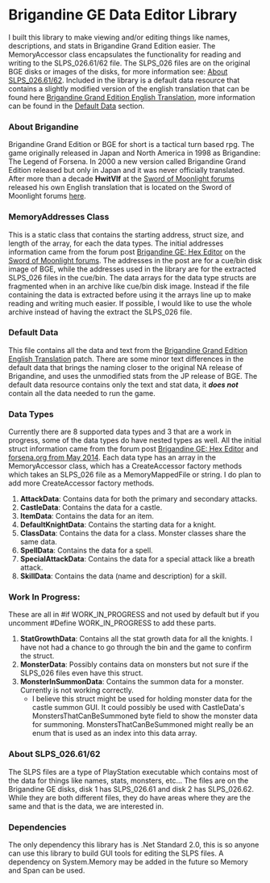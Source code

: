 # Brigandine GE Data Editor Library
I built this library to make viewing and/or editing things like names,
descriptions, and stats in Brigandine Grand Edition easier. The
MemoryAccessor class encapsulates the functionality for reading and
writing to the SLPS_026.61/62 file. The SLPS_026 files are on the
original BGE disks or images of the disks, for more information see:
[About SLPS_026.61/62](#About-SLPS_026.61/62). Included in the library
is a default data resource that contains a slightly modified version of
the english translation that can be found here
[Brigandine Grand Edition English Translation](https://www.swordofmoonlight.com/bbs/index.php?topic=869.0),
more information can be found in the [Default Data](#Default-Data)
section.

### About Brigandine
Brigandine Grand Edition or BGE for short is a tactical turn based rpg.
The game originally released in Japan and North America in 1998 as
Brigandine: The Legend of Forsena. In 2000 a new version called
Brigandine Grand Edition released but only in Japan and it was never
officially translated. After more than a decade **HwitVlf** at the
[Sword of Moonlight forums](https://www.swordofmoonlight.com) released
his own English translation that is located on the Sword of Moonlight
forums
[here](https://www.swordofmoonlight.com/bbs/index.php?topic=869.0).

### MemoryAddresses Class
This is a static class that contains the starting address, struct size,
and length of the array, for each the data types. The initial addresses
information came from the forum post
[Brigandine GE: Hex Editor](https://www.swordofmoonlight.com/bbs/index.php?topic=908.0)
on the [Sword of Moonlight forums](https://www.swordofmoonlight.com).
The addresses in the post are for a cue/bin disk image of BGE, while the
addresses used in the library are for the extracted SLPS_026 files in
the cue/bin. The data arrays for the data type structs are fragmented
when in an archive like cue/bin disk image. Instead if the file
containing the data is extracted before using it the arrays line up to
make reading and writing much easier. If possible, I would like to use
the whole archive instead of having the extract the SLPS_026 file.

### Default Data
This file contains all the data and text from the
[Brigandine Grand Edition English Translation](https://www.swordofmoonlight.com/bbs/index.php?topic=869.0)
patch. There are some minor text differences in the default data that
brings the naming closer to the original NA release of Brigandine, and
uses the unmodified stats from the JP release of BGE. The default data
resource contains only the text and stat data, it ***does not*** contain
all the data needed to run the game.

### Data Types
Currently there are 8 supported data types and 3 that are a work in
progress, some of the data types do have nested types as well. All the
initial struct information came from the forum post
[Brigandine GE: Hex Editor](https://www.swordofmoonlight.com/bbs/index.php?topic=908)
and
[forsena.org from May 2014](https://web.archive.org/web/20140517111817/http://forsena.org/).
Each data type has an array in the MemoryAccessor class, which has a
CreateAccessor factory methods which takes an SLPS_026 file as a
MemoryMappedFile or string. I do plan to add more CreateAccessor factory
methods.
1. **AttackData**: Contains data for both the primary and secondary attacks.
2. **CastleData**: Contains the data for a castle.
3. **ItemData**: Contains the data for an item.
4. **DefaultKnightData**: Contains the starting data for a knight.
5. **ClassData**: Contains the data for a class. Monster classes share the same data.
6. **SpellData**: Contains the data for a spell.
7. **SpecialAttackData**: Contains the data for a special attack like a breath attack.
8. **SkillData**: Contains the data (name and description) for a skill.

### Work In Progress:
These are all in #if WORK_IN_PROGRESS and not used by default but if you
uncomment #Define WORK_IN_PROGRESS to add these parts.
1. **StatGrowthData**: Contains all the stat growth data for all the
   knights. I have not had a chance to go through the bin and the game
   to confirm the struct.
2. **MonsterData**: Possibly contains data on monsters but not sure if
   the SLPS_026 files even have this struct.
3. **MonsterInSummonData**: Contains the summon data for a monster.
   Currently is not working correctly.
   -  I believe this struct might be used for holding monster data for
      the castle summon GUI. It could possibly be used with CastleData's
      MonstersThatCanBeSummoned byte field to show the monster data for
      summoning. MonstersThatCanBeSummoned might really be an enum that
      is used as an index into this data array.
      
### About SLPS_026.61/62
The SLPS files are a type of PlayStation executable which contains most
of the data for things like names, stats, monsters, etc... The files are
on the Brigandine GE disks, disk 1 has SLPS_026.61 and disk 2 has
SLPS_026.62. While they are both different files, they do have areas
where they are the same and that is the data, we are interested in.

### Dependencies
The only dependency this library has is .Net Standard 2.0, this is so
anyone can use this library to build GUI tools for editing the SLPS
files. A dependency on System.Memory may be added in the future so
Memory<T> and Span<T> can be used.